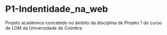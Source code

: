 # P1-Indentidade_na_web
Projeto académico concebido no âmbito da disciplina de Projeto 1 do curso de LDM da Universidade de Coimbra
